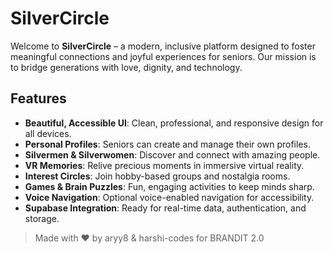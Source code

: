 # SilverCircle

Welcome to **SilverCircle** – a modern, inclusive platform designed to foster meaningful connections and joyful experiences for seniors. Our mission is to bridge generations with love, dignity, and technology.

## Features
- **Beautiful, Accessible UI**: Clean, professional, and responsive design for all devices.
- **Personal Profiles**: Seniors can create and manage their own profiles.
- **Silvermen & Silverwomen**: Discover and connect with amazing people.
- **VR Memories**: Relive precious moments in immersive virtual reality.
- **Interest Circles**: Join hobby-based groups and nostalgia rooms.
- **Games & Brain Puzzles**: Fun, engaging activities to keep minds sharp.
- **Voice Navigation**: Optional voice-enabled navigation for accessibility.
- **Supabase Integration**: Ready for real-time data, authentication, and storage.

> Made with ❤️ by aryy8 & harshi-codes for BRANDIT 2.0




